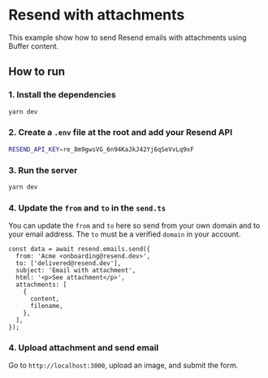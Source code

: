 # Resend with attachments

This example show how to send Resend emails with attachments using Buffer content.

## How to run

### 1. Install the dependencies

```bash
yarn dev
```

### 2. Create a `.env` file at the root and add your Resend API

```bash
RESEND_API_KEY=re_8m9gwsVG_6n94KaJkJ42Yj6qSeVvLq9xF
```

### 3. Run the server

```bash
yarn dev
```

### 4. Update the `from` and `to` in the `send.ts`

You can update the `from` and `to` here so send from your own domain and to your email address. The `to` must be a verified `domain` in your account.

```tsx
const data = await resend.emails.send({
  from: 'Acme <onboarding@resend.dev>',
  to: ['delivered@resend.dev'],
  subject: 'Email with attachment',
  html: '<p>See attachment</p>',
  attachments: [
    {
      content,
      filename,
    },
  ],
});
```

### 4. Upload attachment and send email

Go to `http://localhost:3000`, upload an image, and submit the form.